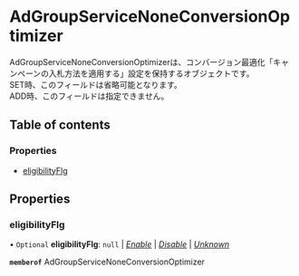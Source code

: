 # AdGroupServiceNoneConversionOptimizer


<div lang=\"ja\"> AdGroupServiceNoneConversionOptimizerは、コンバージョン最適化「キャンペーンの入札方法を適用する」設定を保持するオブジェクトです。<br> SET時、このフィールドは省略可能となります。<br> ADD時、このフィールドは指定できません。 </div> 

## Table of contents

### Properties

- [eligibilityFlg](adgroupservicenoneconversionoptimizer.md#eligibilityflg)

## Properties

### eligibilityFlg

• `Optional` **eligibilityFlg**: ``null`` \| [*Enable*](./enums/adgroupserviceeligibilityflg.md#enable) \| [*Disable*](./enums/adgroupserviceeligibilityflg.md#disable) \| [*Unknown*](./enums/adgroupserviceeligibilityflg.md#unknown)

**`memberof`** AdGroupServiceNoneConversionOptimizer
